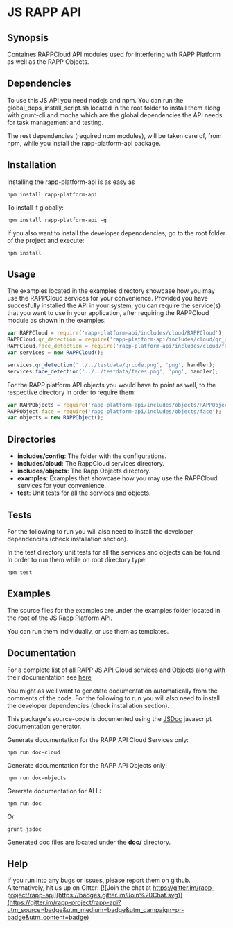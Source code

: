 # JS RAPP API

## Synopsis

Containes RAPPCloud API modules used for interfering wth RAPP Platform as well as the RAPP Objects.

## Dependencies

To use this JS API you need nodejs and npm.
You can run the global_deps_install_script.sh located in the root folder to install them along with grunt-cli and mocha which are the global dependencies the API needs for task management and testing.

The rest dependencies (required npm modules), will be taken care of, from npm, while you install the rapp-platform-api package.

## Installation

Installing the rapp-platform-api is as easy as 

```shell
npm install rapp-platform-api
```

To install it globally:

```shell
npm install rapp-platform-api -g
```

If you also want to install the developer depencdencies, go to the root folder of the project and execute:

```shell
npm install
```

## Usage

The examples located in the examples directory showcase how you may use the RAPPCloud services for your convenience.
Provided you have succesfully installed the API in your system, you can require the service(s) that you want to use in your application, after requiring the RAPPCloud module as shown in the examples:

```js
var RAPPCloud = require('rapp-platform-api/includes/cloud/RAPPCloud');
RAPPCloud.qr_detection = require('rapp-platform-api/includes/cloud/qr_detection');
RAPPCloud.face_detection = require('rapp-platform-api/includes/cloud/face_detection'); 
var services = new RAPPCloud();

services.qr_detection('../../testdata/qrcode.png', 'png', handler);
services.face_detection('../../testdata/faces.png', 'png', handler);
```

For the RAPP platform API objects you would have to point as well, to the respective directory in order to require them:

```js
var RAPPObjects = require('rapp-platform-api/includes/objects/RAPPObject');
RAPPObject.face = require('rapp-platform-api/includes/objects/face');
var objects = new RAPPObject();
```

## Directories

- **includes/config**: The folder with the configurations. 
- **includes/cloud**: The RappCloud services directory.
- **includes/objects**: The Rapp Objects directory.
- **examples**: Examples that showcase how you may use the RAPPCloud services for your convenience.
- **test**: Unit tests for all the services and objects.

## Tests

For the following to run you will also need to install the developer dependencies (check installation section).

In the test directory unit tests for all the services and objects can be found. In order to run them while on root directory type:

```shell
npm test
```

## Examples

The source files for the examples are under the examples folder located in the root of the JS Rapp Platform API.

You can run them individually, or use them as templates.

## Documentation

For a complete list of all RAPP JS API Cloud services and Objects along with their documentation see [here](https://github.com/rapp-project/rapp-api/tree/js/js/includes/README.md)

You might as well want to genetate documentation automatically from the comments of the code.
For the following to run you will also need to install the developer dependencies (check installation section).

This package's source-code is documented using the [JSDoc](https://github.com/jsdoc3/jsdoc) javascript documentation generator.

Generate documentation for the RAPP API Cloud Services only:


```shell
npm run doc-cloud
```

Generate documentation for the RAPP API Objects only:

```shell
npm run doc-objects
```

Gererate documentation for ALL:

```shell
npm run doc
```

Or

```shell
grunt jsdoc
```

Generated doc files are located under the **doc/** directory.

## Help

If you run into any bugs or issues, please report them on github. 
Alternatively, hit us up on Gitter: [![Join the chat at https://gitter.im/rapp-project/rapp-api](https://badges.gitter.im/Join%20Chat.svg)](https://gitter.im/rapp-project/rapp-api?utm_source=badge&utm_medium=badge&utm_campaign=pr-badge&utm_content=badge)

